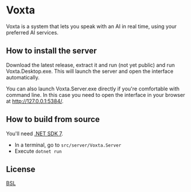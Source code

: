 # Voxta

Voxta is a system that lets you speak with an AI in real time, using your preferred AI services.

## How to install the server

Download the latest release, extract it and run (not yet public) and run Voxta.Desktop.exe. This will launch the server and open the interface automatically.

You can also launch Voxta.Server.exe directly if you're comfortable with command line. In this case you need to open the interface in your browser at <http://127.0.0.1:5384/>.

## How to build from source

You'll need [.NET SDK 7](https://dotnet.microsoft.com/en-us/download/dotnet/7.0).

- In a terminal, go to `src/server/Voxta.Server`
- Execute `dotnet run`

## License

[BSL](LICENSE.md)
